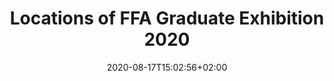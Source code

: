 ---
title: "Locations of FFA Graduate Exhibition 2020"
shortTitle: "Locations"
date: 2020-08-17T15:02:56+02:00
draft: false
weight: 2

url: "locations"
---
